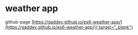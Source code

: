 # weather app

github-page
[https://gaddev.github.io/es6-weather-app/](https://gaddev.github.io/es6-weather-app/){:target="_blank"}
